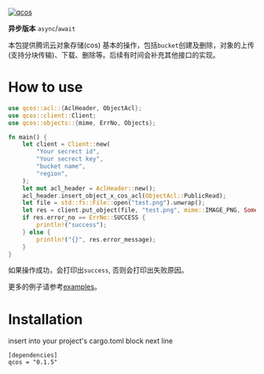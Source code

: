 [![qcos](https://github.com/bujnlc8/qcos/actions/workflows/qcos.yml/badge.svg?branch=master)](https://github.com/bujnlc8/qcos/actions/workflows/qcos.yml)

**异步版本** `async`/`await`

本包提供腾讯云对象存储(cos) 基本的操作，包括`bucket`创建及删除，对象的上传(支持分块传输)、下载、删除等。后续有时间会补充其他接口的实现。

# How to use

```rust
use qcos::acl::{AclHeader, ObjectAcl};
use qcos::client::Client;
use qcos::objects::{mime, ErrNo, Objects};

fn main() {
    let client = Client::new(
        "Your secrect id",
        "Your secrect key",
        "bucket name",
        "region",
    );
    let mut acl_header = AclHeader::new();
    acl_header.insert_object_x_cos_acl(ObjectAcl::PublicRead);
    let file = std::fs::File::open("test.png").unwrap();
    let res = client.put_object(file, "test.png", mime::IMAGE_PNG, Some(&acl_header), false);
    if res.error_no == ErrNo::SUCCESS {
        println!("success");
    } else {
        println!("{}", res.error_message);
    }
}

```
如果操作成功，会打印出`success`, 否则会打印出失败原因。

更多的例子请参考[examples](https://github.com/bujnlc8/qcos/tree/master/examples)。

# Installation

insert into your project's cargo.toml block next line

```
[dependencies]
qcos = "0.1.5"
```
